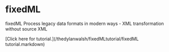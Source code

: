 # fixedML
fixedML Process legacy data formats in modern ways - XML transformation without source XML

[Click here for tutorial.](/thedylanwalsh/fixedMLtutorial/fixedML tutorial.markdown)
